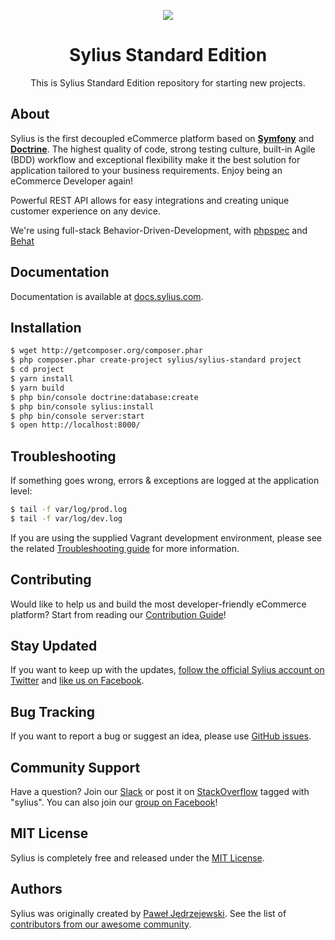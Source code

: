 <p align="center">
    <a href="https://sylius.com" target="_blank">
        <img src="https://demo.sylius.com/assets/shop/img/logo.png" />
    </a>
</p>

<h1 align="center">Sylius Standard Edition</h1>

<p align="center">This is Sylius Standard Edition repository for starting new projects.</p>

About
-----

Sylius is the first decoupled eCommerce platform based on [**Symfony**](http://symfony.com) and [**Doctrine**](http://doctrine-project.org). 
The highest quality of code, strong testing culture, built-in Agile (BDD) workflow and exceptional flexibility make it the best solution for application tailored to your business requirements. 
Enjoy being an eCommerce Developer again!

Powerful REST API allows for easy integrations and creating unique customer experience on any device.

We're using full-stack Behavior-Driven-Development, with [phpspec](http://phpspec.net) and [Behat](http://behat.org)

Documentation
-------------

Documentation is available at [docs.sylius.com](http://docs.sylius.com).

Installation
------------

```bash
$ wget http://getcomposer.org/composer.phar
$ php composer.phar create-project sylius/sylius-standard project
$ cd project
$ yarn install
$ yarn build
$ php bin/console doctrine:database:create
$ php bin/console sylius:install
$ php bin/console server:start
$ open http://localhost:8000/
```

Troubleshooting
---------------

If something goes wrong, errors & exceptions are logged at the application level:

```bash
$ tail -f var/log/prod.log
$ tail -f var/log/dev.log
```

If you are using the supplied Vagrant development environment, please see the related [Troubleshooting guide](etc/vagrant/README.md#Troubleshooting) for more information.

Contributing
------------

Would like to help us and build the most developer-friendly eCommerce platform? Start from reading our [Contribution Guide](https://docs.sylius.com/en/latest/contributing/)!

Stay Updated
------------

If you want to keep up with the updates, [follow the official Sylius account on Twitter](http://twitter.com/Sylius) and [like us on Facebook](https://www.facebook.com/SyliusEcommerce/).

Bug Tracking
------------

If you want to report a bug or suggest an idea, please use [GitHub issues](https://github.com/Sylius/Sylius/issues).

Community Support
-----------------

Have a question? Join our [Slack](https://slackinvite.me/to/sylius-devs) or post it on [StackOverflow](http://stackoverflow.com) tagged with "sylius". You can also join our [group on Facebook](https://www.facebook.com/groups/sylius/)!

MIT License
-----------

Sylius is completely free and released under the [MIT License](https://github.com/Sylius/Sylius/blob/master/LICENSE).

Authors
-------

Sylius was originally created by [Paweł Jędrzejewski](http://pjedrzejewski.com).
See the list of [contributors from our awesome community](https://github.com/Sylius/Sylius/contributors).
